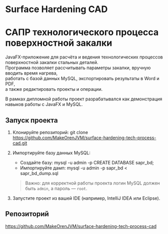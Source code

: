 # Surface Hardening CAD

# САПР технологического процесса поверхностной закалки

JavaFX-приложение для расчёта и ведения технологических процессов поверхностной закалки стальных деталей.  
Программа позволяет рассчитывать параметры закалки, вручную вводить время нагрева,  
работать с базой данных MySQL, экспортировать результаты в Word и PDF,  
а также редактировать проекты и операции.

В рамках дипломной работы проект разрабатывался как демонстрация навыков работы с JavaFX и MySQL.

## Запуск проекта

1. Клонируйте репозиторий:
   git clone https://github.com/MakeOrenJVM/surface-hardening-tech-process-cad.git

2. Импортируйте базу данных MySQL:
    - Создайте базу:
      mysql -u admin -p
      CREATE DATABASE sapr_bd;
    - Импортируйте дамп:
      mysql -u admin -p sapr_bd < sapr_bd_dump.sql

   > Важно: для корректной работы проекта логин MySQL должен быть `admin`, а пароль — `root`.

3. Запустите проект из вашей IDE (например, IntelliJ IDEA или Eclipse).

## Репозиторий
https://github.com/MakeOrenJVM/surface-hardening-tech-process-cad

